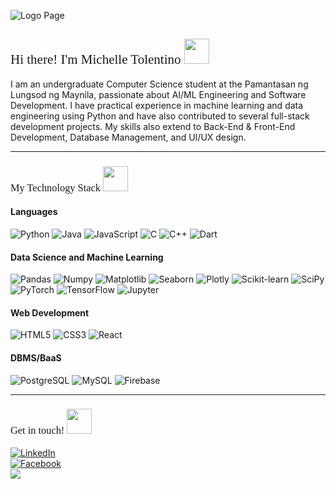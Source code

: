 ![Logo Page](resources/profile_banner.gif)

<h2 style="font-family: Montserrat; font-weight: normal">Hi there! I'm Michelle Tolentino <img src="https://media.tenor.com/cqQ9eq9xIrgAAAAi/cat.gif" width="40px"></h2>

I am an undergraduate Computer Science student at the Pamantasan ng Lungsod ng Maynila, passionate about AI/ML Engineering and Software Development. I have practical experience in machine learning and data engineering using Python and have also contributed to several full-stack development projects. My skills also extend to Back-End & Front-End Development, Database Management, and UI/UX design.

<hr>

<h3 style="font-family: Montserrat; font-weight: normal">My Technology Stack <img src="https://media.tenor.com/mMkJeuyHkRYAAAAi/cat-cat-on-computer.gif" width="40px"></h3>

#### Languages
![Python](https://img.shields.io/badge/Python%20-%20Python?style=for-the-badge&logo=Python&logoColor=white&labelColor=blue&color=white)
![Java](https://img.shields.io/badge/Java%20-%20Java?style=for-the-badge&logo=Java&logoColor=white&labelColor=blue&color=white)
![JavaScript](https://img.shields.io/badge/JavaScript%20-%20JavaScript%20?style=for-the-badge&logo=JavaScript&logoColor=white&labelColor=blue&color=white)
![C](https://img.shields.io/badge/C-%20C?style=for-the-badge&logo=C&logoColor=white&labelColor=blue&color=white)
![C++](https://img.shields.io/badge/C%2B%2B-%20C%2B%2B?style=for-the-badge&logo=C%2B%2B&logoColor=white&labelColor=blue&color=white)
![Dart](https://img.shields.io/badge/Dart-%20Dart?style=for-the-badge&logo=dart&logoColor=white&labelColor=blue&color=white)


#### Data Science and Machine Learning
![Pandas](https://img.shields.io/badge/Pandas-%20Pandas?style=for-the-badge&logo=Pandas&logoColor=white&labelColor=orange&color=white)
![Numpy](https://img.shields.io/badge/Numpy-%20Numpy?style=for-the-badge&logo=Numpy&logoColor=white&labelColor=orange&color=white)
![Matplotlib](https://img.shields.io/badge/Matplotlib-Matplotlib?style=for-the-badge&logo=Matplotlib&logoColor=white&labelColor=orange&color=white)
![Seaborn](https://img.shields.io/badge/Seaborn-Seaborn?style=for-the-badge&logo=Seaborn&logoColor=white&labelColor=orange&color=white)
![Plotly](https://img.shields.io/badge/Plotly-%20Plotly?style=for-the-badge&logo=Plotly&logoColor=white&labelColor=orange&color=white)
![Scikit-learn](https://img.shields.io/badge/scikit--learn-scikit?style=for-the-badge&logo=scikit-learn&logoColor=white&labelColor=orange&color=white)
![SciPy](https://img.shields.io/badge/SciPy%20-%20%20?style=for-the-badge&logo=SciPy&logoColor=white&labelColor=orange&color=white)
![PyTorch](https://img.shields.io/badge/PyTorch%20-%20PyTorch%20?style=for-the-badge&logo=pytorch&logoColor=white&labelColor=orange&color=white)
![TensorFlow](https://img.shields.io/badge/TensorFlow%20-%20TensorFlow?style=for-the-badge&logo=TensorFlow&logoColor=white&labelColor=orange&color=white)
![Jupyter](https://img.shields.io/badge/Jupyter%20-%20Jupyter?style=for-the-badge&logo=Jupyter&logoColor=white&labelColor=orange&color=white)


#### Web Development
![HTML5](https://img.shields.io/badge/HTML5-HTML5?style=for-the-badge&logo=HTML5&logoColor=white&labelColor=%23ff8880&color=white)
![CSS3](https://img.shields.io/badge/CSS3-CSS3?style=for-the-badge&logo=CSS3&logoColor=white&labelColor=%23ff8880&color=white)
![React](https://img.shields.io/badge/React-React?style=for-the-badge&logo=React&logoColor=white&labelColor=%23ff8880&color=white)


#### DBMS/BaaS
![PostgreSQL](https://img.shields.io/badge/PostgreSQL-PostgreSQL?style=for-the-badge&logo=PostgreSQL&logoColor=white&labelColor=%2344acad&color=white)
![MySQL](https://img.shields.io/badge/MySQL-MySQL?style=for-the-badge&logo=MySQL&logoColor=white&labelColor=%2344acad&color=white)
![Firebase](https://img.shields.io/badge/Firebase-Firebase?style=for-the-badge&logo=firebase&logoColor=white&labelColor=%2344acad&color=white)

<hr>
<h3 style="font-family: Montserrat; font-weight: normal">Get in touch! <img src="https://media.tenor.com/fYpViWgF-qgAAAAi/teagif-cute.gif" width="40px"></h3>

<p>
    <a href="https://www.linkedin.com/in/michelle-tolentino-match1">
        <img align="center" src="https://img.shields.io/badge/Michelle%20Tolentino%20-%20?style=social&logo=linkedin" alt="LinkedIn"/>
    </a>
  <br>
    <a href="https://www.facebook.com/mixee.vynx.1">
        <img align="center" src="https://img.shields.io/badge/Michelle%20N.%20Tolentino%20-%20?style=social&logo=Facebook" alt="Facebook"/>
    </a>
  <br>
    <a href="mailto:michellentolentino@gmail.com">
        <img align="center" src="https://img.shields.io/badge/michellentolentino%40gmail.com%20-%20?style=social&logo=gmail">
    </a>
</p>
